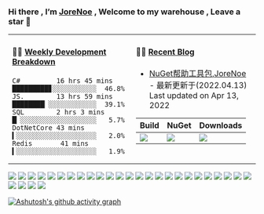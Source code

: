 ### Hi there , I’m [JoreNoe](https://github.com/JoraNoe/) , Welcome to my warehouse , Leave a star 👋

<table width="900px">
<tr>
<td valign="top" width="50%">

#### 🏊‍♂️ <a href="https://gist.github.com/JoraNoe/59ead22758ee823e48b558d3cff332f1" target="_blank">Weekly Development Breakdown</a>

<!-- code_time starts -->

```text
C#         16 hrs 45 mins █████████▊░░░░░░░░░░░  46.8%
JS.        13 hrs 59 mins ████████▏░░░░░░░░░░░░  39.1%
SQL        2 hrs 3 mins   █▏░░░░░░░░░░░░░░░░░░░   5.7%
DotNetCore 43 mins        ▍░░░░░░░░░░░░░░░░░░░░   2.0%
Redis       41 mins       ▍░░░░░░░░░░░░░░░░░░░░   1.9%
```

<!-- code_time ends -->
</td>

<td valign="top" width="50%">

#### 🤹‍♀️ <a href="https://JoraNoe.github.io/" target="_blank">Recent Blog</a>

<!-- blog starts -->
* <a href='https://github.com/JoraNoe/JoreNoe' target='_blank'>NuGet帮助工具包,JoreNoe</a> - 最新更新于(2022.04.13) Last updated on Apr 13, 2022
  
| Build                                                     | NuGet                                                        | Downloads                                                    |
| --------------------------------------------------------- | ------------------------------------------------------------ | ------------------------------------------------------------ |
| ![](https://img.shields.io/badge/NetCore-3.1-green.svg) | [![](https://img.shields.io/nuget/v/JoreNoe.svg)](https://www.nuget.org/packages/JoreNoe) | ![](https://img.shields.io/badge/Downloads-2.9K+-green.svg) |
<!-- blog ends -->

</td>
</tr>

</table>


[![](https://img.shields.io/badge/-.NetCore-purple?style=flat-square&logo=.NET&logoColor=ffffff)](https://docs.microsoft.com/zh-cn/dotnet/csharp/tour-of-csharp/)
[![](https://img.shields.io/badge/-Csharp-purple?style=flat-square&logo=Csharp&logoColor=ffffff)](https://docs.microsoft.com/zh-cn/dotnet/csharp/tour-of-csharp/)
[![](https://img.shields.io/badge/-Angular-red?style=flat-square&logo=Angular&logoColor=ffffff)](https://angular.io/)
[![](https://img.shields.io/badge/-Docker-2496ED?style=flat-square&logo=docker&logoColor=ffffff)](https://www.docker.com/)
[![](https://img.shields.io/badge/-MySQL-003545?style=flat-square&logo=mysql&logoColor=white)](https://www.mysql.com/)
[![](https://img.shields.io/badge/-Linux-557C94?style=flat-square&logo=Linux&logoColor=ffffff)](https://Linux.io/)
[![](https://img.shields.io/badge/-NPM-cb3837?style=flat-square&logo=npm&logoColor=white)](https://npmjs.com/)
[![](https://img.shields.io/badge/-Git-f05032?style=flat-square&logo=git&logoColor=white)](https://git-scm.com/)
[![](https://img.shields.io/badge/-Vue.js-4fc08d?style=flat-square&logo=vue.js&logoColor=ffffff)](https://vuejs.org/)
[![](https://img.shields.io/badge/React-cb3837?style=flat-square&logo=React&logoColor=ffffff)](https://reactjs.org/)
[![](https://img.shields.io/badge/-Node.js-43853d?style=flat-square&logo=node.js&logoColor=ffffff)](https://nodejs.org/)
[![](https://img.shields.io/badge/-Nginx-269539?style=flat-square&logo=nginx&logoColor=ffffff)](https://nginx.org/)
[![](https://img.shields.io/badge/-Kubenetes-2496ED?style=flat-square&logo=kubernetes&logoColor=ffffff)](https://kubernetes.io/)
[![](https://img.shields.io/badge/-ElasticSearch-005571?style=flat-square&logo=elasticsearch&logoColor=white)](https://www.elastic.co/)
[![](https://img.shields.io/badge/-Redis-dc382d?style=flat-square&logo=redis&logoColor=white)](https://redis.io/)
[![](https://img.shields.io/badge/-Gradle-f05032?style=flat-square&logo=gradle&logoColor=white)](https://gradle.org/)
[![](https://img.shields.io/badge/-RabbitMQ-269539?style=flat-square&logo=rabbitmq&logoColor=white)](https://www.rabbitmq.com/)
[![](https://img.shields.io/badge/-Yarn-2496ED?style=flat-square&logo=yarn&logoColor=white)](https://yarnpkg.com/)
[![](https://img.shields.io/badge/-Webpack-3776AB?style=flat-square&logo=webpack&logoColor=white)](https://webpack.js.org/)
[![](https://img.shields.io/badge/-MongoDB-6DB33F?style=flat-square&logo=mongodb&logoColor=white)](https://www.mongodb.com/)
[![](https://img.shields.io/badge/-Bootstrap-cb3837?style=flat-square&logo=bootstrap&logoColor=white)](https://getbootstrap.com/)
[![](https://img.shields.io/badge/-jQuery-003545?style=flat-square&logo=jquery&logoColor=white)](https://jquery.com/)
[![](https://img.shields.io/badge/-Tensorflow-fcc624?style=flat-square&logo=tensorflow&logoColor=white)](https://www.tensorflow.org/)
[![](https://img.shields.io/badge/-Keras-f05032?style=flat-square&logo=keras&logoColor=white)](https://keras.io/)
[![](https://img.shields.io/badge/-PyTorch-269539?style=flat-square&logo=pytorch&logoColor=white)](https://pytorch.org/)
[![](https://img.shields.io/badge/-Markdown-003545?style=flat-square&logo=markdown&logoColor=white)](https://daringfireball.net/projects/markdown/)
[![](https://img.shields.io/badge/-Istio-2496ED?style=flat-square&logo=istio&logoColor=white)](https://https://istio.io/)
[![](https://img.shields.io/badge/-Grafana-f05032?style=flat-square&logo=grafana&logoColor=white)](https://grafana.com/)
[![](https://img.shields.io/badge/-Prometheus-003545?style=flat-square&logo=prometheus&logoColor=white)](https://prometheus.io/)


<!-- ![](https://activity-graph.herokuapp.com/graph?username=joranoe&theme=redical) -->
[![Ashutosh's github activity graph](https://activity-graph.herokuapp.com/graph?username=JORANOE&bg_color=ffffff&color=697477&line=00c795&point=8c78c4&area=true&hide_border=true)](https://github.com/ashutosh00710/github-readme-activity-graph)



<!--
<p align="center">
  <img src="https://cdn.jsdelivr.net/gh/jasonkayzk/jasonkayzk@master/hello-world.gif" width="30%">
</p>
-->

<!--
**JoraNoe/JoraNoe** is a ✨ _special_ ✨ repository because its `README.md` (this file) appears on your GitHub profile.

Here are some ideas to get you started:

- 🔭 I’m currently working on ...
- 🌱 I’m currently learning ...
- 👯 I’m looking to collaborate on ...
- 🤔 I’m looking for help with ...
- 💬 Ask me about ...
- 📫 How to reach me: ...
- 😄 Pronouns: ...
- ⚡ Fun fact: ...
-->
